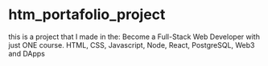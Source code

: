 # htm_portafolio_project
this is a project that I made in the: Become a Full-Stack Web Developer with just ONE course. HTML, CSS, Javascript, Node, React, PostgreSQL, Web3 and DApps
